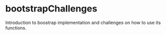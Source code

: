 # bootstrapChallenges
Introduction to boostrap implementation and challenges on how to use its functions.
